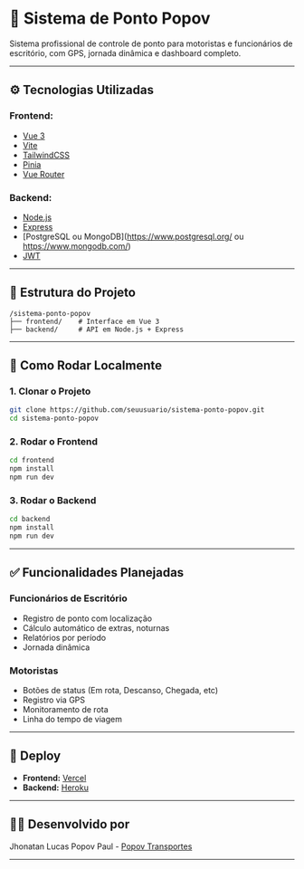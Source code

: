 # 📌 Sistema de Ponto Popov

Sistema profissional de controle de ponto para motoristas e funcionários de escritório, com GPS, jornada dinâmica e dashboard completo.

---

## ⚙️ Tecnologias Utilizadas

### Frontend:
- [Vue 3](https://vuejs.org/)
- [Vite](https://vitejs.dev/)
- [TailwindCSS](https://tailwindcss.com/)
- [Pinia](https://pinia.vuejs.org/)
- [Vue Router](https://router.vuejs.org/)

### Backend:
- [Node.js](https://nodejs.org/)
- [Express](https://expressjs.com/)
- [PostgreSQL ou MongoDB](https://www.postgresql.org/ ou https://www.mongodb.com/)
- [JWT](https://jwt.io/)

---

## 📁 Estrutura do Projeto

```
/sistema-ponto-popov
├── frontend/    # Interface em Vue 3
├── backend/     # API em Node.js + Express
```

---

## 🚀 Como Rodar Localmente

### 1. Clonar o Projeto
```bash
git clone https://github.com/seuusuario/sistema-ponto-popov.git
cd sistema-ponto-popov
```

### 2. Rodar o Frontend
```bash
cd frontend
npm install
npm run dev
```

### 3. Rodar o Backend
```bash
cd backend
npm install
npm run dev
```

---

## ✅ Funcionalidades Planejadas

### Funcionários de Escritório
- Registro de ponto com localização
- Cálculo automático de extras, noturnas
- Relatórios por período
- Jornada dinâmica

### Motoristas
- Botões de status (Em rota, Descanso, Chegada, etc)
- Registro via GPS
- Monitoramento de rota
- Linha do tempo de viagem

---

## 📡 Deploy
- **Frontend:** [Vercel](https://vercel.com/)
- **Backend:** [Heroku](https://www.heroku.com/)

---

## 👨‍💻 Desenvolvido por
Jhonatan Lucas Popov Paul - [Popov Transportes](https://github.com/seuusuario)

---
